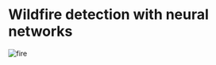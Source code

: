 # Wildfire detection with neural networks

![fire](https://tlewicki.com/assets/images/fire/short.gif)